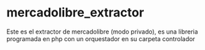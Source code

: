 # mercadolibre_extractor
Este es el extractor de mercadolibre (modo privado), es una libreria programada en php con un orquestador en su carpeta controlador
